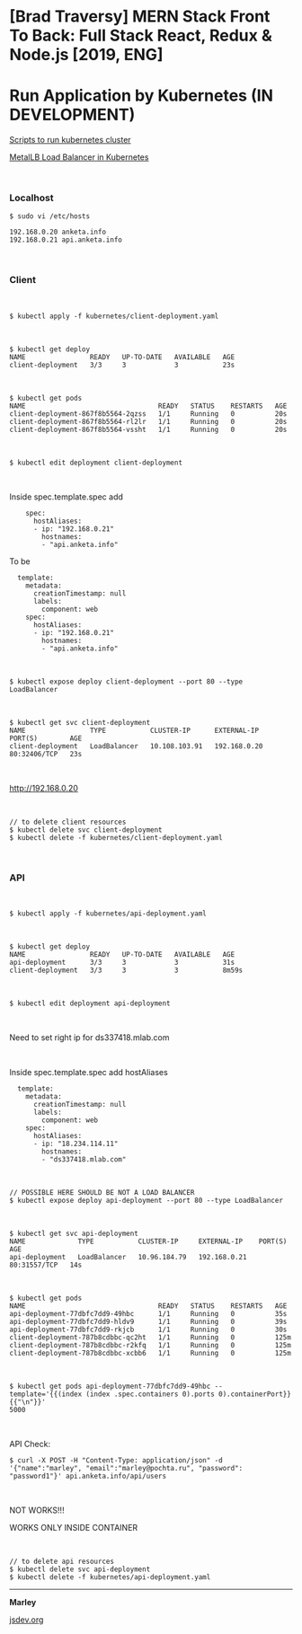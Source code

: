 # [Brad Traversy] MERN Stack Front To Back: Full Stack React, Redux &amp; Node.js [2019, ENG]

# Run Application by Kubernetes (IN DEVELOPMENT)

<a href="/linux/servers/containers/kubernetes/kubeadm/prepared-cluster/">Scripts to run kubernetes cluster</a>

<a href="/linux/servers/containers/kubernetes/kubeadm/metal-load-balancer/">MetalLB Load Balancer in Kubernetes</a>

<br/>

### Localhost

    $ sudo vi /etc/hosts

    192.168.0.20 anketa.info
    192.168.0.21 api.anketa.info

<br/>

### Client

<br/>

    $ kubectl apply -f kubernetes/client-deployment.yaml

<br/>

    $ kubectl get deploy
    NAME                READY   UP-TO-DATE   AVAILABLE   AGE
    client-deployment   3/3     3            3           23s

<br/>

    $ kubectl get pods
    NAME                                 READY   STATUS    RESTARTS   AGE
    client-deployment-867f8b5564-2qzss   1/1     Running   0          20s
    client-deployment-867f8b5564-rl2lr   1/1     Running   0          20s
    client-deployment-867f8b5564-vssht   1/1     Running   0          20s

<br/>

    $ kubectl edit deployment client-deployment

<br/>

Inside spec.template.spec add

```
    spec:
      hostAliases:
      - ip: "192.168.0.21"
        hostnames:
        - "api.anketa.info"
```

To be

```
  template:
    metadata:
      creationTimestamp: null
      labels:
        component: web
    spec:
      hostAliases:
      - ip: "192.168.0.21"
        hostnames:
        - "api.anketa.info"
```

<br/>

    $ kubectl expose deploy client-deployment --port 80 --type LoadBalancer

<br/>

    $ kubectl get svc client-deployment
    NAME                TYPE           CLUSTER-IP      EXTERNAL-IP    PORT(S)        AGE
    client-deployment   LoadBalancer   10.108.103.91   192.168.0.20   80:32406/TCP   23s


<br/>

http://192.168.0.20

<br/>

    // to delete client resources
    $ kubectl delete svc client-deployment
    $ kubectl delete -f kubernetes/client-deployment.yaml


<br/>

### API

<br/>

    $ kubectl apply -f kubernetes/api-deployment.yaml

<br/>

    $ kubectl get deploy
    NAME                READY   UP-TO-DATE   AVAILABLE   AGE
    api-deployment      3/3     3            3           31s
    client-deployment   3/3     3            3           8m59s


<br/>

    $ kubectl edit deployment api-deployment

<br/>

Need to set right ip for ds337418.mlab.com

<br/>

Inside spec.template.spec add hostAliases


```
  template:
    metadata:
      creationTimestamp: null
      labels:
        component: web
    spec:
      hostAliases:
      - ip: "18.234.114.11"
        hostnames:
        - "ds337418.mlab.com"
```

<br/>

    // POSSIBLE HERE SHOULD BE NOT A LOAD BALANCER
    $ kubectl expose deploy api-deployment --port 80 --type LoadBalancer


<br/>

    $ kubectl get svc api-deployment
    NAME             TYPE           CLUSTER-IP     EXTERNAL-IP    PORT(S)        AGE
    api-deployment   LoadBalancer   10.96.184.79   192.168.0.21   80:31557/TCP   14s

<br/>

    $ kubectl get pods
    NAME                                 READY   STATUS    RESTARTS   AGE
    api-deployment-77dbfc7dd9-49hbc      1/1     Running   0          35s
    api-deployment-77dbfc7dd9-hldv9      1/1     Running   0          39s
    api-deployment-77dbfc7dd9-rkjcb      1/1     Running   0          30s
    client-deployment-787b8cdbbc-qc2ht   1/1     Running   0          125m
    client-deployment-787b8cdbbc-r2kfq   1/1     Running   0          125m
    client-deployment-787b8cdbbc-xcbb6   1/1     Running   0          125m


<br/>

    $ kubectl get pods api-deployment-77dbfc7dd9-49hbc --template='{{(index (index .spec.containers 0).ports 0).containerPort}}{{"\n"}}'
    5000

<!-- 

<br/>

**Errors**


    server started on port 5000
    querySrv ETIMEOUT _mongodb._tcp.mern-stack-front-to-back-0byar.mongodb.net
    npm ERR! code ELIFECYCLE
    npm ERR! errno 1
    npm ERR! api@1.0.0 start: `node server`
    npm ERR! Exit status 1
    npm ERR! 
    npm ERR! Failed at the api@1.0.0 start script.
    npm ERR! This is probably not a problem with npm. There is likely additional logging output above. 
    
-->


<br/>

API Check:

    $ curl -X POST -H "Content-Type: application/json" -d '{"name":"marley", "email":"marley@pochta.ru", "password": "password1"}' api.anketa.info/api/users


<br/>

NOT WORKS!!!

WORKS ONLY INSIDE CONTAINER


<br/>

    // to delete api resources
    $ kubectl delete svc api-deployment
    $ kubectl delete -f kubernetes/api-deployment.yaml

---

**Marley**

<a href="https://jsdev.org">jsdev.org</a>

